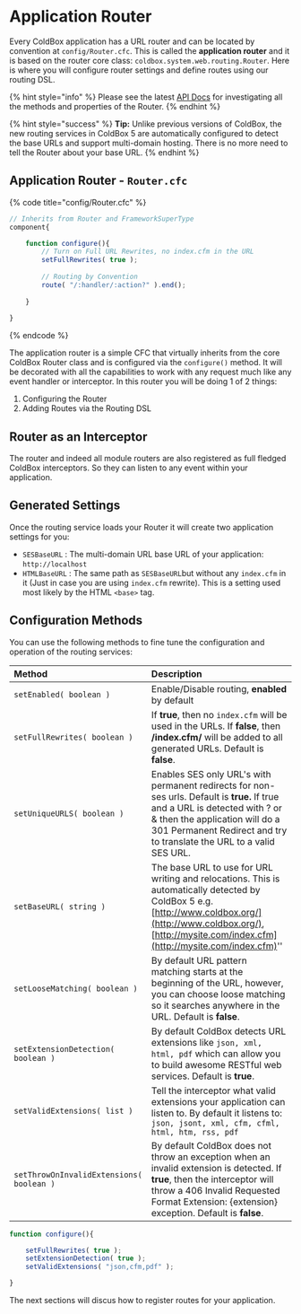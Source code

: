 # Application Router

Every ColdBox application has a URL router and can be located by convention at `config/Router.cfc`.  This is called the **application router** and it is based on the router core class: `coldbox.system.web.routing.Router`.  Here is where you will configure router settings and define routes using our routing DSL.

{% hint style="info" %}
Please see the latest [API Docs](http://apidocs.ortussolutions.com/coldbox/5.0.0/coldbox/system/web/routing/Router.html) for investigating all the methods and properties of the Router.
{% endhint %}

{% hint style="success" %}
**Tip:** Unlike previous versions of ColdBox, the new routing services in ColdBox 5 are automatically configured to detect the base URLs and support multi-domain hosting. There is no more need to tell the Router about your base URL.
{% endhint %}

## Application Router - `Router.cfc`

{% code title="config/Router.cfc" %}
```javascript
// Inherits from Router and FrameworkSuperType
component{

    function configure(){
        // Turn on Full URL Rewrites, no index.cfm in the URL
        setFullRewrites( true );
        
        // Routing by Convention
        route( "/:handler/:action?" ).end();
        
    }
    
}
```
{% endcode %}

The application router is a simple CFC that virtually inherits from the core ColdBox Router class and is configured via the `configure()` method.  It will be decorated with all the capabilities to work with any request much like any event handler or interceptor.  In this router you will be doing 1 of 2 things:

1. Configuring the Router
2. Adding Routes via the Routing DSL

## Router as an Interceptor

The router and indeed all module routers are also registered as full fledged ColdBox interceptors. So they can listen to any event within your application.

## Generated Settings

Once the routing service loads your Router it will create two application settings for you:

* `SESBaseURL` : The multi-domain URL base URL of your application: `http://localhost`
* `HTMLBaseURL` : The same path as `SESBaseURL`but without any `index.cfm` in it \(Just in case you are using `index.cfm` rewrite\). This is a setting used most likely by the HTML `<base>` tag.

## Configuration Methods

You can use the following methods to fine tune the configuration and operation of the routing services:

| **Method** | **Description** |
| :--- | :--- |
| `setEnabled( boolean )` | Enable/Disable routing, **enabled** by default |
| `setFullRewrites( boolean )` | If **true**, then no `index.cfm` will be used in the URLs. If **false**, then **/index.cfm/** will be added to all generated URLs. Default is **false**. |
| `setUniqueURLS( boolean )` | Enables SES only URL's with permanent redirects for non-ses urls. Default is **true.**  If true and a URL is detected with ? or & then the application will do a 301 Permanent Redirect and try to translate the URL to a valid SES URL. |
| `setBaseURL( string )` | The base URL to use for URL writing and relocations. This is automatically detected by ColdBox 5 e.g. [http://www.coldbox.org/](http://www.coldbox.org/), [http://mysite.com/index.cfm](http://mysite.com/index.cfm)'' |
| `setLooseMatching( boolean )` | By default URL pattern matching starts at the beginning of the URL, however, you can choose loose matching so it searches anywhere in the URL. Default is **false**. |
| `setExtensionDetection( boolean )` | By default ColdBox detects URL extensions like `json, xml, html, pdf` which can allow you to build awesome RESTful web services. Default is **true**. |
| `setValidExtensions( list )` | Tell the interceptor what valid extensions your application can listen to. By default it listens to: `json, jsont, xml, cfm, cfml, html, htm, rss, pdf` |
| `setThrowOnInvalidExtensions( boolean )` | By default ColdBox does not throw an exception when an invalid extension is detected. If **true**, then the interceptor will throw a 406 Invalid Requested Format Extension: {extension} exception. Default is **false**. |



```javascript
function configure(){

    setFullRewrites( true );
    setExtensionDetection( true );
    setValidExtensions( "json,cfm,pdf" );

}
```

The next sections will discus how to register routes for your application.

